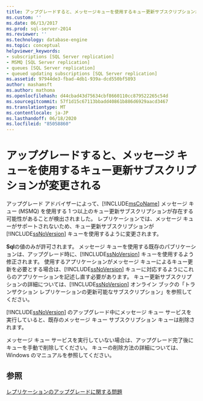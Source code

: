 ```yaml
---
title: アップグレードすると、メッセージキューを使用するキュー更新サブスクリプションが変更されます。Microsoft Docs
ms.custom: ''
ms.date: 06/13/2017
ms.prod: sql-server-2014
ms.reviewer: ''
ms.technology: database-engine
ms.topic: conceptual
helpviewer_keywords:
- subscriptions [SQL Server replication]
- MSMQ [SQL Server replication]
- queues [SQL Server replication]
- queued updating subscriptions [SQL Server replication]
ms.assetid: 97944de3-fbad-4db1-939a-dcd550bf5893
author: mashamsft
ms.author: mathoma
ms.openlocfilehash: d44cbad43d75634cbf8660110cc879522265c54d
ms.sourcegitcommit: 57f1d15c67113bbadd40861b886d6929aacd3467
ms.translationtype: MT
ms.contentlocale: ja-JP
ms.lasthandoff: 06/18/2020
ms.locfileid: "85058860"
---
```

# <a name="upgrading-will-modify-queued-updating-subscriptions-that-use-message-queuing"></a>アップグレードすると、メッセージ キューを使用するキュー更新サブスクリプションが変更される
  アップグレード アドバイザーによって、[!INCLUDE[msCoName](../../includes/msconame-md.md)] メッセージ キュー (MSMQ) を使用する 1 つ以上のキュー更新サブスクリプションが存在する可能性があることが検出されました。 レプリケーションでは、メッセージ キューがサポートされないため、キュー更新サブスクリプションが [!INCLUDE[ssNoVersion](../../includes/ssnoversion-md.md)] キューを使用するように変更されます。  
  
 **Sql**の値のみが許可されます。 メッセージ キューを使用する既存のパブリケーションは、アップグレード時に、[!INCLUDE[ssNoVersion](../../includes/ssnoversion-md.md)] キューを使用するよう修正されます。 使用するアプリケーションがメッセージ キューによるキュー更新を必要とする場合は、[!INCLUDE[ssNoVersion](../../includes/ssnoversion-md.md)] キューに対応するようにこれらのアプリケーションを記述し直す必要があります。 キュー更新サブスクリプションの詳細については、[!INCLUDE[ssNoVersion](../../includes/ssnoversion-md.md)] オンライン ブックの「トランザクション レプリケーションの更新可能なサブスクリプション」を参照してください。  
  
 [!INCLUDE[ssNoVersion](../../includes/ssnoversion-md.md)] のアップグレード中にメッセージ キュー サービスを実行していると、既存のメッセージ キュー サブスクリプション キューは削除されます。  
  
 メッセージ キュー サービスを実行していない場合は、アップグレード完了後にキューを手動で削除してください。 キューの削除方法の詳細については、Windows のマニュアルを参照してください。  
  
## <a name="see-also"></a>参照  
 [レプリケーションのアップグレードに関する問題](../../../2014/sql-server/install/replication-upgrade-issues.md)  
  
  
